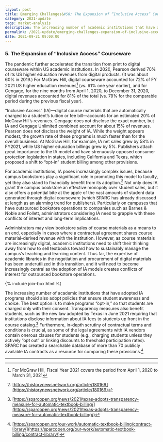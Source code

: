```yaml
---
layout: post
title: Emerging Challenges&#58; The Expansion of “Inclusive Access” Courseware
category: 2021-update
tags: market-analysis
description: The increasing number of academic institutions that have adopted IA programs should also adopt policies that ensure student awareness and choice. The best option is to make programs “opt-in,” so that students are charged only with their consent.  
permalink: /2021-update/emerging-challenges-expansion-of-inclusive-access
date: 2021-09-21 09:00:00
---
```


### 5. The Expansion of “Inclusive Access” Courseware

The pandemic further accelerated the transition from print to digital courseware within US academic institutions. In 2020, Pearson derived 70% of its US higher education revenues from digital products. (It was about 60% in 2019.) For McGraw Hill, digital courseware accounted for 72% of FY 2021 US higher education revenues[^18] (vs. 61% one year earlier), and for Cengage, for the nine months from April 1, 2020, to December 31, 2020, digital revenues accounted for 81% of the total (vs. 79% for the comparable period during the previous fiscal year).

“Inclusive Access” (IA)—digital course materials that are automatically charged to a student’s tuition or fee bill—accounts for an estimated 20% of McGraw Hill’s revenues. Cengage does not disclose the exact number, but IA and Cengage Unlimited combined account for about 15% of revenues. Pearson does not disclose the weight of IA. While the weight appears modest, the growth rate of these programs is much faster than for the overall business: At McGraw Hill, for example, IA net sales grew by 58% in FY2021, while US higher education billings grew by 5%. Publishers attach great importance to the IA model and have strenuously opposed consumer protection legislation in states, including California and Texas, which proposed a shift to “opt-in” student billing among other provisions.

For academic institutions, IA poses increasingly complex issues, because campus bookstores play a significant role in promoting this model to faculty, yet they also stand to financially benefit from its adoption.[^19] Not only does IA grant the campus bookstore an effective monopoly over student sales, but it also offers a potential bite at the apple of the vast amounts of student data generated through digital courseware (which SPARC has already discussed at length as an alarming trend for publishers). Particularly on campuses that have outsourced bookstore operations to companies such as Barnes & Noble and Follett, administrators considering IA need to grapple with these conflicts of interest and long-term implications.

Administrators may view bookstore sales of course materials as a means to an end, especially in cases where a contractual agreement shares course material-derived revenue with the institution. However, as course materials are increasingly digital, academic institutions need to shift their thinking away from how to sell textbooks toward how to sustainably manage the campus’s teaching and learning content. Thus far, the expertise of academic libraries in the negotiation and procurement of digital materials has been underutilized in this transition, and it will need to become increasingly central as the adoption of IA models creates conflicts of interest for outsourced bookstore operations.

{% include join-box.html %}

The increasing number of academic institutions that have adopted IA programs should also adopt policies that ensure student awareness and choice. The best option is to make programs “opt-in,” so that students are charged only with their consent. Transparency measures also benefit students, such as the new law adopted by Texas in June 2021 requiring that institutions disclose information about IA fees to students up front in the course catalog.[^20] Furthermore, in-depth scrutiny of contractual terms and conditions is crucial, as some of the legal agreements with IA vendors contain onerous clauses for students (e.g., charging students unless they actively “opt out” or linking discounts to threshold participation rates). SPARC has created a searchable database of more than 70 publicly available IA contracts as a resource for comparing these provisions.[^21]


***

[^18]: For McGraw Hill, Fiscal Year 2021 covers the period from April 1, 2020 to March 31, 2021

[^19]: [https://historynewsnetwork.org/article/180169](https://historynewsnetwork.org/article/180169)

[^20]: [https://sparcopen.org/news/2021/texas-adopts-transparency-measure-for-automatic-textbook-billing/](https://sparcopen.org/news/2021/texas-adopts-transparency-measure-for-automatic-textbook-billing/)

[^21]: [https://sparcopen.org/our-work/automatic-textbook-billing/contract-library/](https://sparcopen.org/our-work/automatic-textbook-billing/contract-library/)
